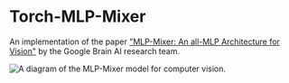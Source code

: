 # Torch-MLP-Mixer
An implementation of the paper ["MLP-Mixer: An all-MLP Architecture for Vision"](https://arxiv.org/abs/2105.01601v1) by the Google Brain AI research team.

![A diagram of the MLP-Mixer model for computer vision.](https://apaz-cli.github.io/MLP-Mixer.png)
